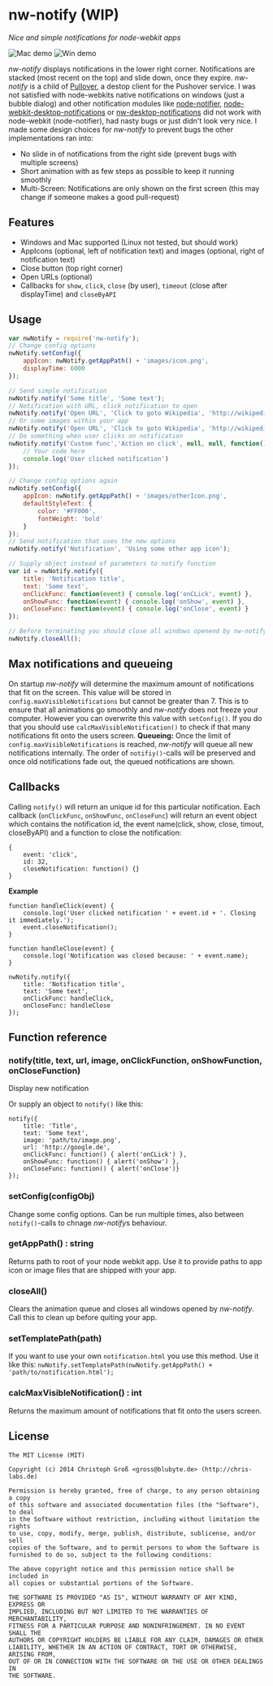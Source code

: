 # nw-notify (WIP)
*Nice and simple notifications for node-webkit apps*

![Mac demo](https://github.com/cgrossde/nw-notify/raw/gh-pages/nw-notify-mac-small.png)
![Win demo](https://raw.githubusercontent.com/cgrossde/nw-notify/gh-pages/nw-notify-windows-small.png)

*nw-notify* displays notifications in the lower right corner. Notifications are stacked (most recent on the top) and slide down, once they expire. *nw-notify* is a child of [Pullover](https://github.com/cgrossde/Pullover), a destop client for the Pushover service. I was not satisfied with node-webkits native notifications on windows (just a bubble dialog) and other notification modules like [node-notifier](https://github.com/mikaelbr/node-notifier), [node-webkit-desktop-notifications](https://github.com/edjafarov/node-webkit-desktop-notification) or [nw-desktop-notifications](https://github.com/robrighter/nw-desktop-notifications) did not work with node-webkit (node-notifier), had nasty bugs or just didn't look very nice. I made some design choices for *nw-notify* to prevent bugs the other implementations ran into:

* No slide in of notifications from the right side (prevent bugs with multiple screens)
* Short animation with as few steps as possible to keep it running smoothly
* Multi-Screen: Notifications are only shown on the first screen (this may change if someone makes a good pull-request)


## Features

* Windows and Mac supported (Linux not tested, but should work)
* AppIcons (optional, left of notification text) and images (optional, right of notification text)
* Close button (top right corner)
* Open URLs (optional)
* Callbacks for `show`, `click`, `close` (by user), `timeout` (close after displayTime) and `closeByAPI`

## Usage

```JavaScript
var nwNotify = require('nw-notify');
// Change config options
nwNotify.setConfig({
    appIcon: nwNotify.getAppPath() + 'images/icon.png',
    displayTime: 6000
});

// Send simple notification
nwNotify.notify('Some title', 'Some text');
// Notification with URL, click notification to open
nwNotify.notify('Open URL', 'Click to goto Wikipedia', 'http://wikipedia.org');
// Or some images within your app
nwNotify.notify('Open URL', 'Click to goto Wikipedia', 'http://wikipedia.org', nwNotify.getAppPath() + 'pathTo/image/from/nwAppRoot/folder.png');
// Do something when user clicks on notification
nwNotify.notify('Custom func','Action on click', null, null, function() {
    // Your code here
    console.log('User clicked notification')
});

// Change config options again
nwNotify.setConfig({
    appIcon: nwNotify.getAppPath() + 'images/otherIcon.png',
    defaultStyleText: {
        color: '#FF000',
        fontWeight: 'bold'
    }
});
// Send notification that uses the new options
nwNotify.notify('Notification', 'Using some other app icon');

// Supply object instead of parameters to notify function
var id = nwNotify.notify({
    title: 'Notification title',
    text: 'Some text',
    onClickFunc: function(event) { console.log('onCLick', event) },
    onShowFunc: function(event) { console.log('onShow', event) },
    onCloseFunc: function(event) { console.log('onClose', event) }
});

// Before terminating you should close all windows openend by nw-notify
nwNotify.closeAll();
```

## Max notifications and queueing

On startup *nw-notify* will determine the maximum amount of notifications that fit on the screen. This value will be stored in `config.maxVisibleNotifications` but cannot be greater than 7. This is to ensure that all animations go smoothly and *nw-notify* does not freeze your computer. However you can overwrite this value with `setConfig()`. If you do that you should use `calcMaxVisibleNotification()` to check if that many notifications fit onto the users screen.
**Queueing:** Once the limit of `config.maxVisibleNotifications` is reached, *nw-notify* will queue all new notifications internally. The order of `notifiy()`-calls will be preserved and once old notifications fade out, the queued notifications are shown.

## Callbacks

Calling `notify()` will return an unique id for this particular notification. Each callback (`onClickFunc`, `onShowFunc`, `onCloseFunc`) will return an event object which contains the notification id, the event name(click, show, close, timout, closeByAPI) and a function to close the notification:

```
{
    event: 'click',
    id: 32,
    closeNotification: function() {}
}
```

**Example**
```
function handleClick(event) {
    console.log('User clicked notification ' + event.id + '. Closing it immediately.');
    event.closeNotification();
}

function handleClose(event) {
    console.log('Notification was closed because: ' + event.name);
}

nwNotify.notify({
    title: 'Notification title',
    text: 'Some text',
    onClickFunc: handleClick,
    onCloseFunc: handleClose
});
```


## Function reference

### notify(title, text, url, image, onClickFunction, onShowFunction, onCloseFunction)
Display new notification

Or supply an object to `notify()` like this:

~~~
notify({
    title: 'Title',
    text: 'Some text',
    image: 'path/to/image.png',
    url: 'http://google.de',
    onClickFunc: function() { alert('onCLick') },
    onShowFunc: function() { alert('onShow') },
    onCloseFunc: function() { alert('onClose')}
});
~~~


### setConfig(configObj)
Change some config options. Can be run multiple times, also between `notify()`-calls to chnage *nw-notify*s behaviour.

### getAppPath() : string
Returns path to root of your node webkit app. Use it to provide paths to app icon or image files that are shipped with your app.

### closeAll()
Clears the animation queue and closes all windows opened by *nw-notify*. Call this to clean up before quiting your app.

### setTemplatePath(path)
If you want to use your own `notification.html` you use this method. Use it like this: `nwNotify.setTemplatePath(nwNotify.getAppPath() + 'path/to/notification.html');`

### calcMaxVisibleNotification() : int
Returns the maximum amount of notifications that fit onto the users screen.



## License

    The MIT License (MIT)
    
    Copyright (c) 2014 Christoph Groß <gross@blubyte.de> (http://chris-labs.de)
    
    Permission is hereby granted, free of charge, to any person obtaining a copy
    of this software and associated documentation files (the "Software"), to deal
    in the Software without restriction, including without limitation the rights
    to use, copy, modify, merge, publish, distribute, sublicense, and/or sell
    copies of the Software, and to permit persons to whom the Software is
    furnished to do so, subject to the following conditions:
    
    The above copyright notice and this permission notice shall be included in
    all copies or substantial portions of the Software.
    
    THE SOFTWARE IS PROVIDED "AS IS", WITHOUT WARRANTY OF ANY KIND, EXPRESS OR
    IMPLIED, INCLUDING BUT NOT LIMITED TO THE WARRANTIES OF MERCHANTABILITY,
    FITNESS FOR A PARTICULAR PURPOSE AND NONINFRINGEMENT. IN NO EVENT SHALL THE
    AUTHORS OR COPYRIGHT HOLDERS BE LIABLE FOR ANY CLAIM, DAMAGES OR OTHER
    LIABILITY, WHETHER IN AN ACTION OF CONTRACT, TORT OR OTHERWISE, ARISING FROM,
    OUT OF OR IN CONNECTION WITH THE SOFTWARE OR THE USE OR OTHER DEALINGS IN
    THE SOFTWARE.
